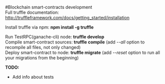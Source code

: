 #Blockchain smart-contracts development    
Full truffle documentation: http://truffleframework.com/docs/getting_started/installation

Install truffle via npm: **npm install -g truffle**    

Run TestRPC(ganache-cli) node: **truffle develop**    
Compile smart-contract sources: **truffle compile** (add *--all* option to recompile all files, not only changed)    
Deploy smart-contract to node: **truffle migrate** (add *--reset* option to run all your migrations from the beginning)    

**TODO:**    
- Add info about tests 